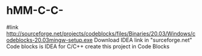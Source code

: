 # hMM-C-C-
#link http://sourceforge.net/projects/codeblocks/files/Binaries/20.03/Windows/codeblocks-20.03mingw-setup.exe 
Download IDEA link in "surceforge.net"
Code blocks is IDEA for C/C++
create this project in Code Blocks
